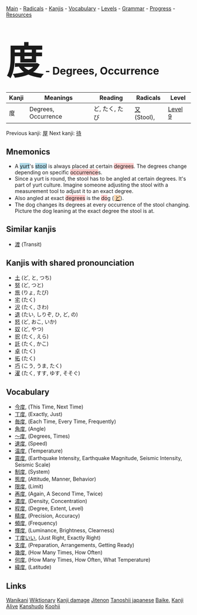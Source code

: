 <style> bigfont {font-size: 100px}</style>
[Main](../README.md) -
[Radicals](../radicals.md) -
[Kanjis](../kanjis.md) -
[Vocabulary](../vocabulary.md) -
[Levels](../levels.md) -
[Grammar](../grammar.md) - 
[Progress](../progress.md) -
[Resources](../resources.md)
# <bigfont> 度</bigfont> - Degrees, Occurrence 

| Kanji | Meanings | Reading | Radicals | Level |
| --- | --- | --- | --- | --- |
| 度 | Degrees, Occurrence | ど, たく, たび | [又](../radicals/又.md) (Stool),  | [Level 9](../levels/wk_level9.md) |

Previous kanji: [屋](屋.md) Next kanji: [待](待.md) 

## Mnemonics
 * A <span style="background-color:#ADD8E6"> yurt</span>'s <span style="background-color:#ADD8E6"> stool</span> is always placed at certain <span style="background-color:#ffcccb"> degrees</span>. The degrees change depending on specific <span style="background-color:#ffcccb"> occurrence</span>s.
* Since a yurt is round, the stool has to be angled at certain degrees. It's part of yurt culture. Imagine someone adjusting the stool with a measurement tool to adjust it to an exact degree.
* Also angled at exact <span style="background-color:#ffcccb"> degrees</span> is the <span style="background-color:#ffcccb"> do</span>g (<span style="background-color:#fed8b1"> [ど](https://jisho.org/search/ど)</span>).
* The dog changes its degrees at every occurrence of the stool changing. Picture the dog leaning at the exact degree the stool is at.


## Similar kanjis
 * [渡](渡.md) (Transit)



## Kanjis with shared pronounciation
 * [土](土.md) (ど, と, つち)
* [努](努.md) (ど, つと)
* [旅](旅.md) (りょ, たび)
* [宅](宅.md) (たく)
* [沢](沢.md) (たく, さわ)
* [退](退.md) (たい, しりぞ, ひ, ど, の)
* [怒](怒.md) (ど, おこ, いか)
* [奴](奴.md) (ど, やつ)
* [択](択.md) (たく, えら)
* [託](託.md) (たく, かこ)
* [卓](卓.md) (たく)
* [拓](拓.md) (たく)
* [巧](巧.md) (こう, うま, たく)
* [濯](濯.md) (たく, すす, ゆす, そそぐ)



## Vocabulary
 * [今度](../vocabulary/度.md), (This Time, Next Time)
* [丁度](../vocabulary/度.md), (Exactly, Just)
* [毎度](../vocabulary/度.md), (Each Time, Every Time, Frequently)
* [角度](../vocabulary/度.md), (Angle)
* [〜度](../vocabulary/度.md), (Degrees, Times)
* [速度](../vocabulary/度.md), (Speed)
* [温度](../vocabulary/度.md), (Temperature)
* [震度](../vocabulary/度.md), (Earthquake Intensity, Earthquake Magnitude, Seismic Intensity, Seismic Scale)
* [制度](../vocabulary/度.md), (System)
* [態度](../vocabulary/度.md), (Attitude, Manner, Behavior)
* [限度](../vocabulary/度.md), (Limit)
* [再度](../vocabulary/度.md), (Again, A Second Time, Twice)
* [濃度](../vocabulary/度.md), (Density, Concentration)
* [程度](../vocabulary/度.md), (Degree, Extent, Level)
* [精度](../vocabulary/度.md), (Precision, Accuracy)
* [頻度](../vocabulary/度.md), (Frequency)
* [輝度](../vocabulary/度.md), (Luminance, Brightness, Clearness)
* [丁度いい](../vocabulary/度.md), (Just Right, Exactly Right)
* [支度](../vocabulary/度.md), (Preparation, Arrangements, Getting Ready)
* [幾度](../vocabulary/度.md), (How Many Times, How Often)
* [何度](../vocabulary/度.md), (How Many Times, How Often, What Temperature)
* [緯度](../vocabulary/度.md), (Latitude)




## Links 


[Wanikani](https://www.wanikani.com/kanji/度)
[Wiktionary](https://en.wiktionary.org/wiki/度)
[Kanji damage](http://www.kanjidamage.com/kanji/search?utf8=✓&q=度)
[Jitenon](https://jitenon.com/kanji/度)
[Tanoshii japanese](https://www.tanoshiijapanese.com/dictionary/kanji.cfm?k=度)
[Baike](https://baike.baidu.com/item/度),
[Kanji Alive](https://app.kanjialive.com/度)
[Kanshudo](https://www.kanshudo.com/searchmn?q=度)
[Koohii](https://kanji.koohii.com/study/kanji/度)
